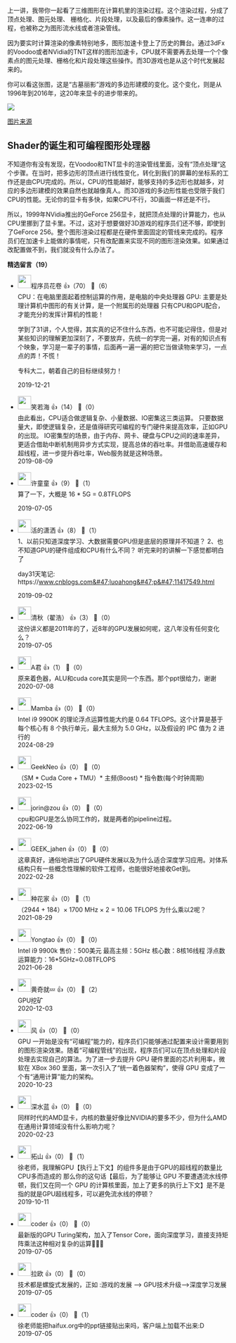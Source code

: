 上一讲，我带你一起看了三维图形在计算机里的渲染过程。这个渲染过程，分成了顶点处理、图元处理、 栅格化、片段处理，以及最后的像素操作。这一连串的过程，也被称之为图形流水线或者渲染管线。

因为要实时计算渲染的像素特别地多，图形加速卡登上了历史的舞台。通过3dFx的Voodoo或者NVidia的TNT这样的图形加速卡，CPU就不需要再去处理一个个像素点的图元处理、栅格化和片段处理这些操作。而3D游戏也是从这个时代发展起来的。

你可以看这张图，这是“古墓丽影”游戏的多边形建模的变化。这个变化，则是从1996年到2016年，这20年来显卡的进步带来的。

![](https://static001.geekbang.org/resource/image/1d/c3/1d098ce5b2c779392c8d3a33636673c3.png?wh=1200%2A520)

[图片来源](http://www.gamesgrabr.com/blog/2016/01/07/the-evolution-of-lara-croft/)

## Shader的诞生和可编程图形处理器

不知道你有没有发现，在Voodoo和TNT显卡的渲染管线里面，没有“顶点处理“这个步骤。在当时，把多边形的顶点进行线性变化，转化到我们的屏幕的坐标系的工作还是由CPU完成的。所以，CPU的性能越好，能够支持的多边形也就越多，对应的多边形建模的效果自然也就越像真人。而3D游戏的多边形性能也受限于我们CPU的性能。无论你的显卡有多快，如果CPU不行，3D画面一样还是不行。

所以，1999年NVidia推出的GeForce 256显卡，就把顶点处理的计算能力，也从CPU里挪到了显卡里。不过，这对于想要做好3D游戏的程序员们还不够，即使到了GeForce 256。整个图形渲染过程都是在硬件里面固定的管线来完成的。程序员们在加速卡上能做的事情呢，只有改配置来实现不同的图形渲染效果。如果通过改配置做不到，我们就没有什么办法了。
<div><strong>精选留言（19）</strong></div><ul>
<li><img src="https://static001.geekbang.org/account/avatar/00/19/69/bf/58f70a2a.jpg" width="30px"><span>程序员花卷</span> 👍（70） 💬（6）<div>CPU：在电脑里面起着控制运算的作用，是电脑的中央处理器
GPU:  主要是处理计算机中图形的有关计算，是一个附属形的处理器
只有CPU和GPU配合，才能充分的发挥计算机的性能！

学到了31讲，个人觉得，其实真的记不住什么东西，也不可能记得住，但是对某些知识的理解更加深刻了，不要放弃，先统一的学完一遍，对有的知识点有个映象，学习是一辈子的事情，后面再一遍一遍的把它当做读物来学习，一点点的弄！不慌！

专科大二，朝着自己的目标继续努力！</div>2019-12-21</li><br/><li><img src="https://static001.geekbang.org/account/avatar/00/13/95/d1/7d3834ef.jpg" width="30px"><span>笑若海</span> 👍（14） 💬（0）<div>由此看出，CPU适合做逻辑复杂、小量数据、IO密集这三类运算。
只要数据量大，即使逻辑复杂，还是值得研究可编程的专门硬件来提高效率，正如GPU的出现。
IO密集型的场景，由于内存、网卡、硬盘与CPU之间的速率差异，更适合借助中断机制用异步方式实现，提高总体的吞吐率。并借助高速缓存和超线程，进一步提升吞吐率，Web服务就是这种场景。</div>2019-08-09</li><br/><li><img src="https://static001.geekbang.org/account/avatar/00/0f/4d/fd/0aa0e39f.jpg" width="30px"><span>许童童</span> 👍（9） 💬（1）<div>算了一下，大概是 16 * 5G = 0.8TFLOPS
</div>2019-07-05</li><br/><li><img src="https://static001.geekbang.org/account/avatar/00/12/e7/2e/1522a7d6.jpg" width="30px"><span>活的潇洒</span> 👍（8） 💬（1）<div>1、以前只知道深度学习、大数据需要GPU但是底层的原理并不知道？
2、也不知道GPU的硬件组成和CPU有什么不同？
听完来时的讲解一下感觉都明白了

day31天笔记: https:&#47;&#47;www.cnblogs.com&#47;luoahong&#47;p&#47;11417549.html</div>2019-09-02</li><br/><li><img src="https://static001.geekbang.org/account/avatar/00/13/e0/29/60a814e0.jpg" width="30px"><span>清秋（翟浩）</span> 👍（3） 💬（0）<div>这份讲义都是2011年的了，近8年的GPU发展如何呢，这八年没有任何变化么？</div>2019-07-05</li><br/><li><img src="https://static001.geekbang.org/account/avatar/00/1d/9a/89/babe8b52.jpg" width="30px"><span>A君</span> 👍（1） 💬（0）<div>原来着色器，ALU和cuda core其实是同一个东西。那个ppt很给力，谢谢</div>2020-07-08</li><br/><li><img src="https://static001.geekbang.org/account/avatar/00/16/81/e9/d131dd81.jpg" width="30px"><span>Mamba</span> 👍（0） 💬（0）<div>Intel i9 9900K 的理论浮点运算性能大约是 0.64 TFLOPS。这个计算是基于每个核心有 8 个执行单元，最大主频为 5.0 GHz，以及假设的 IPC 值为 2 进行的</div>2024-08-29</li><br/><li><img src="https://static001.geekbang.org/account/avatar/00/11/7e/25/3932dafd.jpg" width="30px"><span>GeekNeo</span> 👍（0） 💬（0）<div>（SM * Cuda Core + TMU）* 主频(Boost) * 指令数(每个时钟周期)</div>2023-02-15</li><br/><li><img src="https://static001.geekbang.org/account/avatar/00/17/e0/c5/c324a7de.jpg" width="30px"><span>jorin@zou</span> 👍（0） 💬（0）<div>cpu和GPU是怎么协同工作的，就是两者的pipeline过程。</div>2022-06-19</li><br/><li><img src="https://static001.geekbang.org/account/avatar/00/11/14/d8/2bacd9bb.jpg" width="30px"><span>GEEK_jahen</span> 👍（0） 💬（0）<div>这章真好，通俗地讲出了GPU硬件发展以及为什么适合深度学习应用。对体系结构只有一些概念性理解的软件工程师，也能很好地接收Get到。</div>2022-02-28</li><br/><li><img src="https://static001.geekbang.org/account/avatar/00/16/ae/e8/d01b90c3.jpg" width="30px"><span>种花家</span> 👍（0） 💬（1）<div>（2944 + 184）× 1700 MHz × 2  = 10.06  TFLOPS
为什么乘以2呢？</div>2021-08-29</li><br/><li><img src="https://static001.geekbang.org/account/avatar/00/23/78/7b/09defb8d.jpg" width="30px"><span>Yongtao</span> 👍（0） 💬（0）<div>Intel i9 9900k
售价：500美元
最高主频：5GHz
核心数：8核16线程
浮点数运算能力：16*5GHz=0.08TFLOPS</div>2021-06-28</li><br/><li><img src="https://static001.geekbang.org/account/avatar/00/22/ba/43/ab9bca4b.jpg" width="30px"><span>黄奇就💤</span> 👍（0） 💬（2）<div>GPU挖矿</div>2020-12-03</li><br/><li><img src="https://static001.geekbang.org/account/avatar/00/10/71/22/b8c596b6.jpg" width="30px"><span>风</span> 👍（0） 💬（0）<div>GPU 一开始是没有“可编程”能力的，程序员们只能够通过配置来设计需要用到的图形渲染效果。随着“可编程管线”的出现，程序员们可以在顶点处理和片段处理去实现自己的算法。为了进一步去提升 GPU 硬件里面的芯片利用率，微软在 XBox 360 里面，第一次引入了“统一着色器架构”，使得 GPU 变成了一个有“通用计算”能力的架构。</div>2020-10-23</li><br/><li><img src="https://static001.geekbang.org/account/avatar/00/18/fe/2d/e23fc6ee.jpg" width="30px"><span>深水蓝</span> 👍（0） 💬（0）<div>同样时代的AMD显卡，内核的数量好像比NVIDIA的要多不少，但为什么AMD在通用计算领域没有什么影响力呢？</div>2020-02-23</li><br/><li><img src="https://static001.geekbang.org/account/avatar/00/17/95/af/b7f8dc43.jpg" width="30px"><span>拓山</span> 👍（0） 💬（1）<div>徐老师，我理解GPU【执行上下文】的组件多是由于GPU的超线程的数量比CPU多而造成的
那么你的这句话【最后，为了能够让 GPU 不要遭遇流水线停顿，我们又在同一个 GPU 的计算核里面，加上了更多的执行上下文】是不是指的就是GPU超线程多，可以避免流水线的停顿？</div>2019-10-11</li><br/><li><img src="https://static001.geekbang.org/account/avatar/00/15/5b/79/d55044ac.jpg" width="30px"><span>coder</span> 👍（0） 💬（0）<div>最新版的GPU Turing架构，加入了Tensor Core，面向深度学习，直接支持矩阵乘法这种相对复杂的运算🌝🌝🌝</div>2019-07-05</li><br/><li><img src="https://static001.geekbang.org/account/avatar/00/12/69/4d/81c44f45.jpg" width="30px"><span>拉欧</span> 👍（0） 💬（0）<div>技术都是螺旋式发展的，正如 :游戏的发展
—&gt; GPU技术升级—&gt;深度学习发展</div>2019-07-05</li><br/><li><img src="https://static001.geekbang.org/account/avatar/00/15/5b/79/d55044ac.jpg" width="30px"><span>coder</span> 👍（0） 💬（1）<div>徐老师能把haifux.org中的ppt链接贴出来吗，客户端上加载不出来:D</div>2019-07-05</li><br/>
</ul>